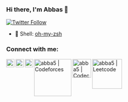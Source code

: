 ### Hi there, I'm Abbas 👋
[![Twitter Follow](https://img.shields.io/twitter/follow/abbas_noob?color=1DA1F2&logo=twitter&style=for-the-badge)](https://twitter.com/intent/follow?original_referer=https%3A%2F%2Fgithub.com%2abba5&screen_name=abbas_noob)

- 🐚 Shell: [oh-my-zsh]

### Connect with me:

[<img align="left" alt="abba5 | Twitter" width="22px" src="https://cdn.jsdelivr.net/npm/simple-icons@v3/icons/twitter.svg" />][twitter]
[<img align="left" alt="abba5 | LinkedIn" width="22px" src="https://cdn.jsdelivr.net/npm/simple-icons@v3/icons/linkedin.svg" />][linkedin]
[<img align="left" alt="abba5 | Instagram" width="22px" src="https://cdn.jsdelivr.net/npm/simple-icons@v3/icons/instagram.svg" />][instagram]
[<img align="left" alt="abba5 | Codeforces" width="100px" src="https://sta.codeforces.com/s/26256/images/codeforces-vs-coronavirus-65.png" />][codeforces]
[<img align="left" alt="abba5 | Codechef" width="50px" src="https://s3.amazonaws.com/codechef_shared/sites/all/themes/abessive/cc-logo.svg" />][codechef]
[<img align="left" alt="abba5 | Leetcode" width="80px" src="https://assets.leetcode.com/static_assets/public/webpack_bundles/images/logo-dark.e99485d9b.svg" />][leetcode]

<br />
<br />

[twitter]:  https://twitter.com/abbas_noob/
[linkedin]: https://www.linkedin.com/in/abba5/
[instagram]: https://www.instagram.com/abba5.rangwala/
[codeforces]: https://codeforces.com/profile/abba5/
[codechef]: https://www.codechef.com/users/abba5
[leetcode]: https://leetcode.com/rangwala/
[oh-my-zsh]: https://github.com/abba5/code/blob/master/extra/init_zsh.md
